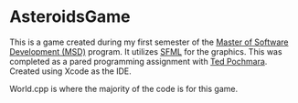 # AsteroidsGame

This is a game created during my first semester of the [Master of Software Development (MSD)](https://msd.utah.edu/) program. It utilizes [SFML](https://www.sfml-dev.org/) for the graphics. This was completed as a pared programming assignment with [Ted Pochmara](https://github.com/TedPoch). Created using Xcode as the IDE.

World.cpp is where the majority of the code is for this game. 
